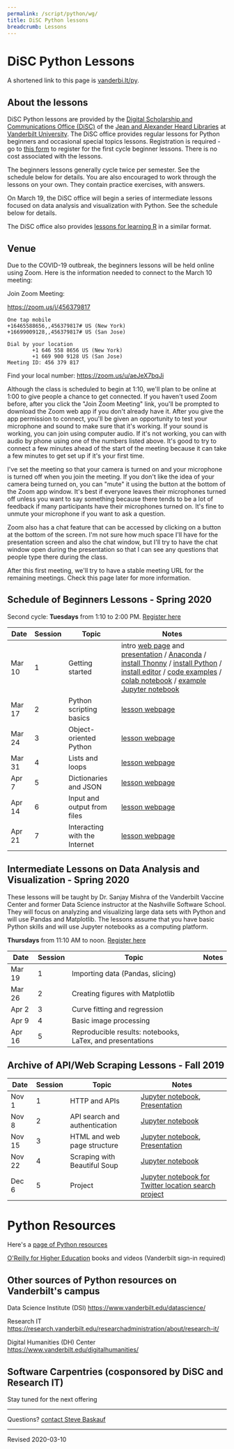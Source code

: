```yaml
---
permalink: /script/python/wg/
title: DiSC Python lessons
breadcrumb: Lessons
---
```


# DiSC Python Lessons

A shortened link to this page is [vanderbi.lt/py](http://vanderbi.lt/py).

## About the lessons

DiSC Python lessons are provided by the [Digital Scholarship and Communications Office (DiSC)](https://www.library.vanderbilt.edu/scholarly/) of the [Jean and Alexander Heard Libraries](https://www.library.vanderbilt.edu/) at [Vanderbilt University](https://www.vanderbilt.edu/).  The DiSC office provides regular lessons for Python beginners and occasional special topics lessons.  Registration is required - go to [this form](https://forms.gle/nM4N2bYRmG7BA8z27) to register for the first cycle beginner lessons.  There is no cost associated with the lessons.

The beginners lessons generally cycle twice per semester.  See the schedule below for details.  You are also encouraged to work through the lessons on your own.  They contain practice exercises, with answers.  

On March 19, the DiSC office will begin a series of intermediate lessons focused on data analysis and visualization with Python. See the schedule below for details.

The DiSC office also provides [lessons for learning R](https://heardlibrary.github.io/digital-scholarship/script/r/lessons) in a similar format.

## Venue

Due to the COVID-19 outbreak, the beginners lessons will be held online using Zoom. Here is the information needed to connect to the March 10 meeting:

Join Zoom Meeting:

https://zoom.us/j/456379817

```
One tap mobile
+16465588656,,456379817# US (New York)
+16699009128,,456379817# US (San Jose)

Dial by your location
        +1 646 558 8656 US (New York)
        +1 669 900 9128 US (San Jose)
Meeting ID: 456 379 817
```

Find your local number: https://zoom.us/u/aeJeX7bqJi

Although the class is scheduled to begin at 1:10, we'll plan to be online at 1:00 to give people a chance to get connected. If you haven't used Zoom before, after you click the "Join Zoom Meeting" link, you'll be prompted to download the Zoom web app if you don't already have it.  After you give the app permission to connect, you'll be given an opportunity to test your microphone and sound to make sure that it's working.  If your sound is working, you can join using computer audio. If it's not working, you can with audio by phone using one of the numbers listed above. It's good to try to connect a few minutes ahead of the start of the meeting because it can take a few minutes to get set up if it's your first time.
 
I've set the meeting so that your camera is turned on and your microphone is turned off when you join the meeting. If you don't like the idea of your camera being turned on, you can "mute" it using the button at the bottom of the Zoom app window. It's best if everyone leaves their microphones turned off unless you want to say something because there tends to be a lot of feedback if many participants have their microphones turned on. It's fine to unmute your microphone if you want to ask a question.
 
Zoom also has a chat feature that can be accessed by clicking on a button at the bottom of the screen. I'm not sure how much space I'll have for the presentation screen and also the chat window, but I'll try to have the chat window open during the presentation so that I can see any questions that people type there during the class.

After this first meeting, we'll try to have a stable meeting URL for the remaining meetings. Check this page later for more information. 

## Schedule of Beginners Lessons - Spring 2020

Second cycle: **Tuesdays** from 1:10 to 2:00 PM.  [Register here](https://forms.gle/Z5UThwmzHBEZgiUs5)

| Date | Session | Topic | Notes |
|---|---|---|---|
| Mar 10 | 1 | Getting started | intro [web page](../) and [presentation](../presentations/lesson1-starting.pdf) / [Anaconda](../../anaconda/) / [install Thonny](../thonny/) / [install Python](../install/) / [install editor](../editor/) / [code examples](../examples/) / [colab notebook](https://colab.research.google.com/drive/1DE2Sl7KT29bWnWvhWnI4Fdk-knnMVTbe) / [example Jupyter notebook](https://github.com/HeardLibrary/digital-scholarship/blob/master/code/pylesson/intro.ipynb)|
| Mar 17 | 2 | Python scripting basics | [lesson webpage](../basics/) |
| Mar 24 | 3 | Object-oriented Python | [lesson webpage](../object/) |
| Mar 31 | 4 | Lists and loops | [lesson webpage](../structures/) |
| Apr 7 | 5 | Dictionaries and JSON | [lesson webpage](../json/) |
| Apr 14 | 6 | Input and output from files | [lesson webpage](../inout/) |
| Apr 21 | 7 | Interacting with the Internet | [lesson webpage](../internet/) |

## Intermediate Lessons on Data Analysis and Visualization - Spring 2020

These lessons will be taught by Dr. Sanjay Mishra of the Vanderbilt Vaccine Center and former Data Science instructor at the Nashville Software School. They will focus on analyzing and visualizing large data sets with Python and will use Pandas and Matplotlib. The lessons assume that you have basic Python skills and will use Jupyter notebooks as a computing platform. 

**Thursdays** from 11:10 AM to noon. [Register here](https://forms.gle/cT27q4yjNexu9Xkk8)

| Date | Session | Topic | Notes |
|---|---|---|---|
| Mar 19 | 1 | Importing data (Pandas, slicing) | |
| Mar 26 | 2 | Creating figures with Matplotlib | |
| Apr 2 | 3 | Curve fitting and regression | |
| Apr 9 | 4 | Basic image processing |  |
| Apr 16 | 5 | Reproducible results: notebooks, LaTex, and presentations |  |


## Archive of API/Web Scraping Lessons - Fall 2019

| Date | Session | Topic | Notes |
|---|---|---|---|
| Nov 1 | 1 | HTTP and APIs | [Jupyter notebook](https://github.com/HeardLibrary/digital-scholarship/blob/master/code/scrape/pylesson/lesson1-http.ipynb), [Presentation](../presentations/lesson1-http.pdf) |
| Nov 8 | 2 | API search and authentication | [Jupyter notebook](https://github.com/HeardLibrary/digital-scholarship/blob/master/code/scrape/pylesson/lesson2-api.ipynb) |
| Nov 15 | 3 | HTML and web page structure | [Jupyter notebook](https://github.com/HeardLibrary/digital-scholarship/blob/master/code/scrape/pylesson/lesson3-html.ipynb), [Presentation](../presentations/lesson3-html.pdf) |
| Nov 22 | 4 | Scraping with Beautiful Soup | [Jupyter notebook](https://github.com/HeardLibrary/digital-scholarship/blob/master/code/scrape/pylesson/lesson4-scrape.ipynb) |
| Dec 6 | 5 | Project | [Jupyter notebook for Twitter location search project](https://github.com/HeardLibrary/digital-scholarship/blob/master/code/scrape/pylesson/twitter_location_search.ipynb) |

# Python Resources

Here's a [page of Python resources](../)

[O'Reilly for Higher Education](http://www.library.vanderbilt.edu/eres?id=1676) books and videos (Vanderbilt sign-in required)

## Other sources of Python resources on Vanderbilt's campus

Data Science Institute (DSI) <https://www.vanderbilt.edu/datascience/>

Research IT <https://research.vanderbilt.edu/researchadministration/about/research-it/>

Digital Humanities (DH) Center <https://www.vanderbilt.edu/digitalhumanities/>

## Software Carpentries (cosponsored by DiSC and Research IT)

Stay tuned for the next offering

--------------------

Questions? [contact Steve Baskauf](mailto:steve.baskauf@vanderbilt.edu)

----
Revised 2020-03-10
